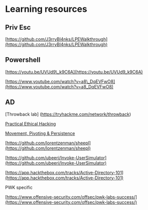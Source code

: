 # Learning resources
## Priv Esc

[https://github.com/J3rryBl4nks/LPEWalkthrough](https://github.com/J3rryBl4nks/LPEWalkthrough)

## Powershell

[https://youtu.be/UVUd9\_k9C6A](https://youtu.be/UVUd9_k9C6A)

[https://www.youtube.com/watch?v=a8\_DqEVFwO8](https://www.youtube.com/watch?v=a8_DqEVFwO8)

## AD

[Throwback lab] (https://tryhackme.com/network/throwback)

[Practical Ethical Hacking](https://academy.tcm-sec.com/p/practical-ethical-hacking-the-complete-course)

[Movement, Pivoting & Persistence](https://academy.tcm-sec.com/p/movement-pivoting-and-persistence-for-pentesters-and-ethical-hackers)

[https://github.com/lorentzenman/sheepl](https://github.com/lorentzenman/sheepl)

[https://github.com/ubeeri/Invoke-UserSimulator](https://github.com/ubeeri/Invoke-UserSimulator)

[https://app.hackthebox.com/tracks/Active-Directory-101](https://app.hackthebox.com/tracks/Active-Directory-101)


PWK specific

[https://www.offensive-security.com/offsec/pwk-labs-success/](https://www.offensive-security.com/offsec/pwk-labs-success/)
